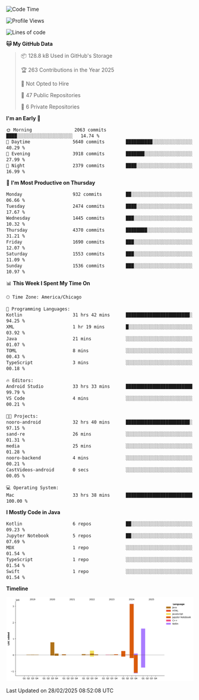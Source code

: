 <!--START_SECTION:waka-->
![Code Time](http://img.shields.io/badge/Code%20Time-1%2C062%20hrs%2013%20mins-blue)

![Profile Views](http://img.shields.io/badge/Profile%20Views-0-blue)

![Lines of code](https://img.shields.io/badge/From%20Hello%20World%20I%27ve%20Written-6.5%20million%20lines%20of%20code-blue)

**🐱 My GitHub Data** 

> 📦 128.8 kB Used in GitHub's Storage 
 > 
> 🏆 263 Contributions in the Year 2025
 > 
> 🚫 Not Opted to Hire
 > 
> 📜 47 Public Repositories 
 > 
> 🔑 6 Private Repositories 
 > 
**I'm an Early 🐤** 

```text
🌞 Morning                2063 commits        ████░░░░░░░░░░░░░░░░░░░░░   14.74 % 
🌆 Daytime                5640 commits        ██████████░░░░░░░░░░░░░░░   40.29 % 
🌃 Evening                3918 commits        ███████░░░░░░░░░░░░░░░░░░   27.99 % 
🌙 Night                  2379 commits        ████░░░░░░░░░░░░░░░░░░░░░   16.99 % 
```
📅 **I'm Most Productive on Thursday** 

```text
Monday                   932 commits         ██░░░░░░░░░░░░░░░░░░░░░░░   06.66 % 
Tuesday                  2474 commits        ████░░░░░░░░░░░░░░░░░░░░░   17.67 % 
Wednesday                1445 commits        ███░░░░░░░░░░░░░░░░░░░░░░   10.32 % 
Thursday                 4370 commits        ████████░░░░░░░░░░░░░░░░░   31.21 % 
Friday                   1690 commits        ███░░░░░░░░░░░░░░░░░░░░░░   12.07 % 
Saturday                 1553 commits        ███░░░░░░░░░░░░░░░░░░░░░░   11.09 % 
Sunday                   1536 commits        ███░░░░░░░░░░░░░░░░░░░░░░   10.97 % 
```


📊 **This Week I Spent My Time On** 

```text
🕑︎ Time Zone: America/Chicago

💬 Programming Languages: 
Kotlin                   31 hrs 42 mins      ████████████████████████░   94.25 % 
XML                      1 hr 19 mins        █░░░░░░░░░░░░░░░░░░░░░░░░   03.92 % 
Java                     21 mins             ░░░░░░░░░░░░░░░░░░░░░░░░░   01.07 % 
TOML                     8 mins              ░░░░░░░░░░░░░░░░░░░░░░░░░   00.43 % 
TypeScript               3 mins              ░░░░░░░░░░░░░░░░░░░░░░░░░   00.18 % 

🔥 Editors: 
Android Studio           33 hrs 33 mins      █████████████████████████   99.79 % 
VS Code                  4 mins              ░░░░░░░░░░░░░░░░░░░░░░░░░   00.21 % 

🐱‍💻 Projects: 
nooro-android            32 hrs 40 mins      ████████████████████████░   97.15 % 
sand-re                  26 mins             ░░░░░░░░░░░░░░░░░░░░░░░░░   01.31 % 
media                    25 mins             ░░░░░░░░░░░░░░░░░░░░░░░░░   01.28 % 
nooro-backend            4 mins              ░░░░░░░░░░░░░░░░░░░░░░░░░   00.21 % 
CastVideos-android       0 secs              ░░░░░░░░░░░░░░░░░░░░░░░░░   00.05 % 

💻 Operating System: 
Mac                      33 hrs 38 mins      █████████████████████████   100.00 % 
```

**I Mostly Code in Java** 

```text
Kotlin                   6 repos             ██░░░░░░░░░░░░░░░░░░░░░░░   09.23 % 
Jupyter Notebook         5 repos             ██░░░░░░░░░░░░░░░░░░░░░░░   07.69 % 
MDX                      1 repo              ░░░░░░░░░░░░░░░░░░░░░░░░░   01.54 % 
TypeScript               1 repo              ░░░░░░░░░░░░░░░░░░░░░░░░░   01.54 % 
Swift                    1 repo              ░░░░░░░░░░░░░░░░░░░░░░░░░   01.54 % 
```



**Timeline**

![Lines of Code chart](https://raw.githubusercontent.com/phanijsp/phanijsp/main/assets/bar_graph.png)


 Last Updated on 28/02/2025 08:52:08 UTC
<!--END_SECTION:waka-->
